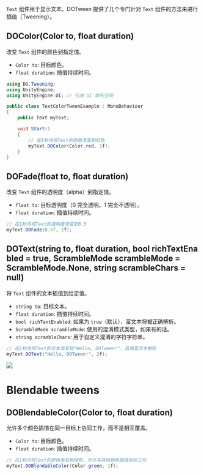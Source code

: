 `Text` 组件用于显示文本。DOTween 提供了几个专门针对 `Text` 组件的方法来进行插值（Tweening）。
## DOColor(Color to, float duration)
改变 `Text` 组件的颜色到指定值。
- `Color to`: 目标颜色。
- `float duration`: 插值持续时间。
```csharp
using DG.Tweening;
using UnityEngine;
using UnityEngine.UI; // 引用 UI 命名空间

public class TextColorTweenExample : MonoBehaviour
{
    public Text myText;

    void Start()
    {
        // 在1秒内将Text的颜色渐变到红色
        myText.DOColor(Color.red, 1f);
    }
}
```

## DOFade(float to, float duration)
改变 `Text` 组件的透明度（alpha）到指定值。
- `float to`: 目标透明度（0 完全透明，1 完全不透明）。
- `float duration`: 插值持续时间。
```csharp
// 在1秒内将Text的透明度渐变到0.5
myText.DOFade(0.5f, 1f);
```

## DOText(string to, float duration, bool richTextEnabled = true, ScrambleMode scrambleMode = ScrambleMode.None, string scrambleChars = null)
将 `Text` 组件的文本插值到给定值。
- `string to`: 目标文本。
- `float duration`: 插值持续时间。
- `bool richTextEnabled`: 如果为 `true`（默认），富文本将被正确解析。
- `ScrambleMode scrambleMode`: 使用的混淆模式类型，如果有的话。
- `string scrambleChars`: 用于自定义混淆的字符字符串。
```csharp
// 在2秒内将Text的文本渐变到"Hello, DOTween!"，启用富文本解析
myText DOText("Hello, DOTween!", 2f);
```

![](https://dotween.demigiant.com/_imgs/content/dotween_dotext.gif)

# Blendable tweens

## DOBlendableColor(Color to, float duration)
允许多个颜色插值在同一目标上协同工作，而不是相互覆盖。
- `Color to`: 目标颜色。
- `float duration`: 插值持续时间。
```csharp
// 在1秒内将Text的颜色渐变到绿色，允许与其他颜色插值协同工作
myText.DOBlendableColor(Color.green, 1f);
```
